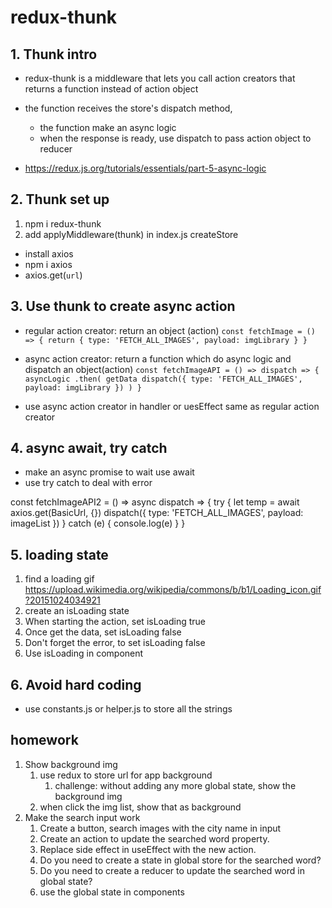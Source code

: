 # redux-thunk

## 1. Thunk intro
- redux-thunk is a middleware that lets you call action creators 
that returns a function instead of action object
- the function receives the store's dispatch method,
  - the function make an async logic
  - when the response is ready, use dispatch to pass action object to reducer

- https://redux.js.org/tutorials/essentials/part-5-async-logic

## 2. Thunk set up
1. npm i redux-thunk
2. add applyMiddleware(thunk) in index.js createStore

- install axios
- npm i axios
- axios.get(`url`)

## 3. Use thunk to create async action
- regular action creator: return an object (action)
  `const fetchImage = () => {
  return {
  type: 'FETCH_ALL_IMAGES',
  payload: imgLibrary
  }
  }`

- async action creator: return a function which do async logic and dispatch an object(action)
  `const fetchImageAPI = () => dispatch => {
  asyncLogic
  .then(
  getData
  dispatch({
  type: 'FETCH_ALL_IMAGES',
  payload: imgLibrary
  })
  )
  }`

- use async action creator in handler or uesEffect same as regular action creator


## 4. async await, try catch

- make an async promise to wait use await
- use try catch to deal with error

const fetchImageAPI2 = () => async dispatch => {
try {
let temp = await axios.get(BasicUrl, {})
dispatch({
type: 'FETCH_ALL_IMAGES',
payload: imageList
})
} catch (e) {
console.log(e)
}
}

## 5. loading state
1. find a loading gif
   https://upload.wikimedia.org/wikipedia/commons/b/b1/Loading_icon.gif?20151024034921
2. create an isLoading state
3. When starting the action, set isLoading true
4. Once get the data, set isLoading false
5. Don't forget the error, to set isLoading false
6. Use isLoading in component


## 6. Avoid hard coding
- use constants.js or helper.js to store all the strings

## homework
1. Show background img
   1. use redux to store url for app background
      1. challenge: without adding any more global state, show the background img
   2. when click the img list, show that as background
2. Make the search input work 
   1. Create a button, search images with the city name in input
   2. Create an action to update the searched word property.
   3. Replace side effect in useEffect with the new action.
   4. Do you need to create a state in global store for the searched word?
   5. Do you need to create a reducer to update the searched word in global state?
   6. use the global state in components 